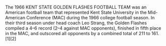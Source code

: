 The 1966 KENT STATE GOLDEN FLASHES FOOTBALL TEAM was an American football team that represented Kent State University in the Mid-American Conference (MAC) during the 1966 college football season. In their third season under head coach Leo Strang, the Golden Flashes compiled a 4–6 record (2–4 against MAC opponents), finished in fifth place in the MAC, and outscored all opponents by a combined total of 211 to 161.[1][2]

